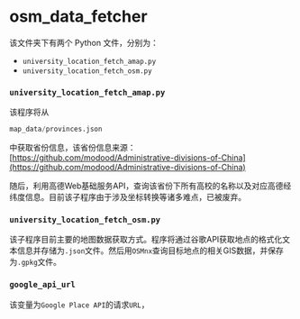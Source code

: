 # osm\_data\_fetcher

该文件夹下有两个 Python 文件，分别为：

* `university_location_fetch_amap.py`
* `university_location_fetch_osm.py`

### `university_location_fetch_amap.py`

该程序将从

```python
map_data/provinces.json
```

中获取省份信息，该省份信息来源：[https://github.com/modood/Administrative-divisions-of-China](https://github.com/modood/Administrative-divisions-of-China)

随后，利用高德Web基础服务API，查询该省份下所有高校的名称以及对应高德经纬度信息。目前该子程序由于涉及坐标转换等诸多难点，已被废弃。

### `university_location_fetch_osm.py`

该子程序目前主要的地图数据获取方式。程序将通过谷歌API获取地点的格式化文本信息并存储为`.json`文件。然后用`OSMnx`查询目标地点的相关GIS数据，并保存为`.gpkg`文件。

### `google_api_url`

该变量为`Google Place API`的请求`URL`，

